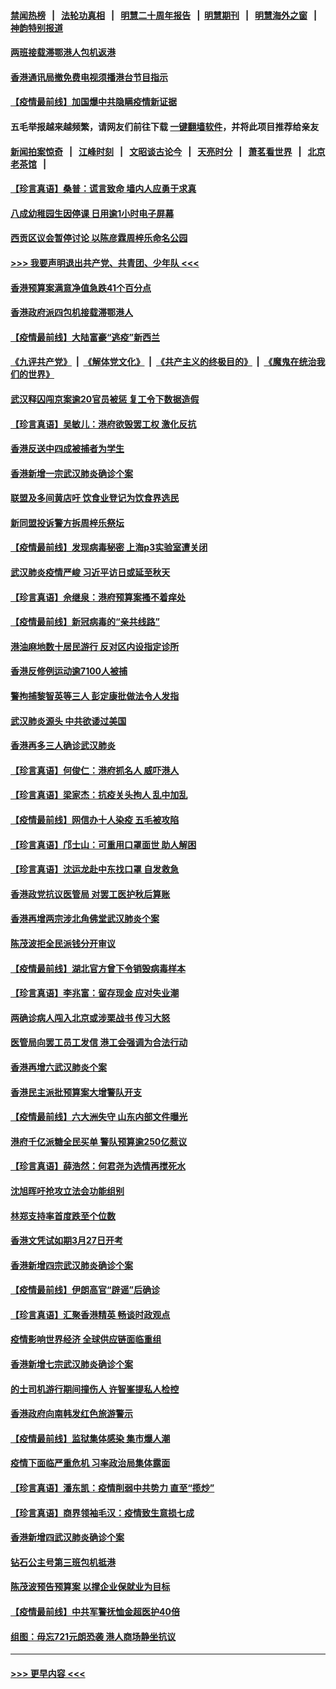 #### [禁闻热榜](热点新闻.md?=0)  &nbsp;&nbsp;|&nbsp;&nbsp; [法轮功真相](https://github.com/gfw-breaker/truth/blob/master/README.md?=0) &nbsp;&nbsp;|&nbsp;&nbsp; [明慧二十周年报告](https://github.com/gfw-breaker/mh-reports/blob/master/README.md?=0) &nbsp;&nbsp;|&nbsp;&nbsp;[明慧期刊](https://github.com/gfw-breaker/mh-qikan) &nbsp;&nbsp;|&nbsp;&nbsp; [明慧海外之窗](https://github.com/gfw-breaker/mh-news/blob/master/README.md?=0) &nbsp;&nbsp;|&nbsp;&nbsp; [神韵特别报道](https://github.com/gfw-breaker/mh-news/blob/master/shenyun.md?=0)
#### [两班接载滞鄂港人包机返港](../pages/nsc415/n11915855.md?t=03051033) 
#### [香港通讯局撤免费电视须播港台节目指示](../pages/nsc415/n11915831.md?t=03051033) 
#### [【疫情最前线】加国爆中共隐瞒疫情新证据](../pages/nsc415/n11915482.md?t=03051033) 
#### 五毛举报越来越频繁，请网友们前往下载 [一键翻墙软件](https://github.com/gfw-breaker/ssr-accounts)，并将此项目推荐给亲友
#### [新闻拍案惊奇](https://github.com/gfw-breaker/banned-news/blob/master/pages/link4.md) &nbsp;&nbsp;|&nbsp;&nbsp; [江峰时刻](https://github.com/gfw-breaker/banned-news/blob/master/pages/link4.md) &nbsp;&nbsp;|&nbsp;&nbsp; [文昭谈古论今](https://github.com/gfw-breaker/banned-news/blob/master/pages/link4.md) &nbsp;&nbsp;|&nbsp;&nbsp; [天亮时分](https://github.com/gfw-breaker/banned-news/blob/master/pages/link4.md) &nbsp;&nbsp;|&nbsp;&nbsp; [萧茗看世界](https://github.com/gfw-breaker/banned-news/blob/master/pages/link4.md) &nbsp;&nbsp;|&nbsp;&nbsp; [北京老茶馆](https://github.com/gfw-breaker/banned-news/blob/master/pages/link4.md) &nbsp;&nbsp;|&nbsp;&nbsp; 
#### [【珍言真语】桑普：谎言致命 墙内人应勇于求真](../pages/nsc415/n11915169.md?t=03051033) 
#### [八成幼稚园生因停课 日用逾1小时电子屏幕](../pages/nsc415/n11913263.md?t=03051033) 
#### [西贡区议会暂停讨论 以陈彦霖周梓乐命名公园](../pages/nsc415/n11913248.md?t=03051033) 
#### [>>> 我要声明退出共产党、共青团、少年队 <<<](https://github.com/begood0513/goodnews/blob/master/quit/letter.md) 
#### [香港预算案满意净值急跌41个百分点](../pages/nsc415/n11913236.md?t=03051033) 
#### [香港政府派四包机接载滞鄂港人](../pages/nsc415/n11913211.md?t=03051033) 
#### [【疫情最前线】大陆富豪“逃疫”新西兰](../pages/nsc415/n11913160.md?t=03051033) 
#### [《九评共产党》](https://github.com/begood0513/9ping.md/blob/master/README.md) &nbsp;|&nbsp; [《解体党文化》](../../../../jtdwh.md/blob/master/README.md)  &nbsp;|&nbsp; [《共产主义的终极目的》](../../../../gczydzjmd.md/blob/master/README.md) &nbsp;|&nbsp; [《魔鬼在统治我们的世界》](../../../../mgztzwmdsj.md/blob/master/README.md) 
#### [武汉释囚闯京案逾20官员被惩 复工令下数据造假](../pages/nsc415/n11912743.md?t=03051033) 
#### [【珍言真语】吴敏儿：港府欲毁罢工权 激化反抗](../pages/nsc415/n11912457.md?t=03051033) 
#### [香港反送中四成被捕者为学生](../pages/nsc415/n11910730.md?t=03051033) 
#### [香港新增一宗武汉肺炎确诊个案](../pages/nsc415/n11910724.md?t=03051033) 
#### [联盟及多间黄店吁 饮食业登记为饮食界选民](../pages/nsc415/n11910718.md?t=03051033) 
#### [新同盟投诉警方拆周梓乐祭坛](../pages/nsc415/n11910707.md?t=03051033) 
#### [【疫情最前线】发现病毒秘密 上海p3实验室遭关闭](../pages/nsc415/n11910640.md?t=03051033) 
#### [武汉肺炎疫情严峻 习近平访日或延至秋天](../pages/nsc415/n11910570.md?t=03051033) 
#### [【珍言真语】佘继泉：港府预算案搔不着痒处](../pages/nsc415/n11910011.md?t=03051033) 
#### [【疫情最前线】新冠病毒的“亲共线路”](../pages/nsc415/n11907734.md?t=03051033) 
#### [港油麻地数十居民游行 反对区内设指定诊所](../pages/nsc415/n11907900.md?t=03051033) 
#### [香港反修例运动逾7100人被捕](../pages/nsc415/n11907922.md?t=03051033) 
#### [警拘捕黎智英等三人 彭定康批做法令人发指](../pages/nsc415/n11907905.md?t=03051033) 
#### [武汉肺炎源头 中共欲诿过美国](../pages/nsc415/n11907665.md?t=03051033) 
#### [香港再多三人确诊武汉肺炎](../pages/nsc415/n11907846.md?t=03051033) 
#### [【珍言真语】何俊仁：港府抓名人 威吓港人](../pages/nsc415/n11907561.md?t=03051033) 
#### [【珍言真语】梁家杰：抗疫关头拘人 乱中加乱](../pages/nsc415/n11907444.md?t=03051033) 
#### [【疫情最前线】网信办十人染疫 五毛被攻陷](../pages/nsc415/n11903757.md?t=03051033) 
#### [【珍言真语】邝士山：可重用口罩面世 助人解困](../pages/nsc415/n11903875.md?t=03051033) 
#### [【珍言真语】沈运龙赴中东找口罩 自发救急](../pages/nsc415/n11903291.md?t=03051033) 
#### [香港政党抗议医管局 对罢工医护秋后算账](../pages/nsc415/n11901746.md?t=03051033) 
#### [香港再增两宗涉北角佛堂武汉肺炎个案](../pages/nsc415/n11901737.md?t=03051033) 
#### [陈茂波拒全民派钱分开审议](../pages/nsc415/n11901672.md?t=03051033) 
#### [【疫情最前线】湖北官方曾下令销毁病毒样本](../pages/nsc415/n11901518.md?t=03051033) 
#### [【珍言真语】李兆富：留存现金 应对失业潮](../pages/nsc415/n11901448.md?t=03051033) 
#### [两确诊病人闯入北京或涉栗战书 传习大怒](../pages/nsc415/n11901180.md?t=03051033) 
#### [医管局向罢工员工发信 港工会强调为合法行动](../pages/nsc415/n11898870.md?t=03051033) 
#### [香港再增六武汉肺炎个案](../pages/nsc415/n11898843.md?t=03051033) 
#### [香港民主派批预算案大增警队开支](../pages/nsc415/n11898813.md?t=03051033) 
#### [【疫情最前线】六大洲失守 山东内部文件曝光](../pages/nsc415/n11898455.md?t=03051033) 
#### [港府千亿派糖全民买单 警队预算逾250亿惹议](../pages/nsc415/n11898608.md?t=03051033) 
#### [【珍言真语】薛浩然：何君尧为选情再搅死水](../pages/nsc415/n11898269.md?t=03051033) 
#### [沈旭晖吁抢攻立法会功能组别](../pages/nsc415/n11896084.md?t=03051033) 
#### [林郑支持率首度跌至个位数](../pages/nsc415/n11896058.md?t=03051033) 
#### [香港文凭试如期3月27日开考](../pages/nsc415/n11896055.md?t=03051033) 
#### [香港新增四宗武汉肺炎确诊个案](../pages/nsc415/n11896040.md?t=03051033) 
#### [【疫情最前线】伊朗高官“辟谣”后确诊](../pages/nsc415/n11895902.md?t=03051033) 
#### [【珍言真语】汇聚香港精英 畅谈时政观点](../pages/nsc415/n11895733.md?t=03051033) 
#### [疫情影响世界经济 全球供应链面临重组](../pages/nsc415/n11895634.md?t=03051033) 
#### [香港新增七宗武汉肺炎确诊个案](../pages/nsc415/n11893498.md?t=03051033) 
#### [的士司机游行期间撞伤人 许智峯提私人检控](../pages/nsc415/n11893483.md?t=03051033) 
#### [香港政府向南韩发红色旅游警示](../pages/nsc415/n11893398.md?t=03051033) 
#### [【疫情最前线】监狱集体感染 集市爆人潮](../pages/nsc415/n11893181.md?t=03051033) 
#### [疫情下面临严重危机  习率政治局集体露面](../pages/nsc415/n11893305.md?t=03051033) 
#### [【珍言真语】潘东凯：疫情削弱中共势力 直至“揽炒”](../pages/nsc415/n11892866.md?t=03051033) 
#### [【珍言真语】商界领袖毛汉：疫情致生意损七成](../pages/nsc415/n11890348.md?t=03051033) 
#### [香港新增四武汉肺炎确诊个案](../pages/nsc415/n11890610.md?t=03051033) 
#### [钻石公主号第三班包机抵港](../pages/nsc415/n11890645.md?t=03051033) 
#### [陈茂波预告预算案 以撑企业保就业为目标](../pages/nsc415/n11890574.md?t=03051033) 
#### [【疫情最前线】中共军警抚恤金超医护40倍](../pages/nsc415/n11890458.md?t=03051033) 
#### [组图：毋忘721元朗恐袭 港人商场静坐抗议](../pages/nsc415/n11876882.md?t=03051033) 

----
#### [ >>> 更早内容 <<< ](../indexes/nsc415-earlier.md)
